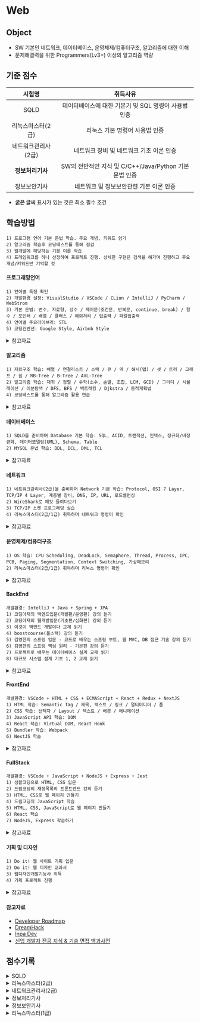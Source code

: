 # Web

## Object
- SW 기본인 네트워크, 데이터베이스, 운영체제/컴퓨터구조, 알고리즘에 대한 이해
- 문제해결력을 위한 Programmers(Lv3+) 이상의 알고리즘 역량

## 기준 점수
| 시험명 | 취득사유 |
| :---: | :---: |
| SQLD | 데이터베이스에 대한 기본기 및 SQL 명령어 사용법 인증 |
| 리눅스마스터(2급) | 리눅스 기본 명령어 사용법 인증 |
| 네트워크관리사(2급) | 네트워크 장비 및 네트워크 기초 이론 인증 |
| **정보처리기사** | SW의 전반적인 지식 및 C/C++/Java/Python 기본 문법 인증 |
| 정보보안기사 | 네트워크 및 정보보안관련 기본 이론 인증 |
- **굵은 글씨** 표시가 있는 것은 최소 필수 조건

## 학습방법
```
1) 프로그램 언어 기본 문법 학습. 주요 개념, 키워드 암기
2) 알고리즘 학습후 코딩테스트를 통해 점검
3) 웹개발에 해당하는 기본 이론 학습
4) 프레임워크를 하나 선정하여 프로젝트 진행. 상세한 구현은 검색을 해가며 진행하고 주요 개념/키워드만 기억할 것
```
#### 프로그래밍언어
```
1) 언어별 특징 확인
2) 개발환경 설정: VisualStudio / VSCode / CLion / IntelliJ / PyCharm / WebStrom
3) 기본 문법: 변수, 자료형, 상수 / 제어문(조건문, 반복문, continue, break) / 함수 / 포인터 / 배열 / 클래스 / 예외처리 / 입출력 / 파일입출력
4) 언어별 주요라이브러: STL
5) 코딩컨벤션: Google Style, Airbnb Style
```

<details>
<summary>참고자료</summary>
  
- [C: C언어 코딩 도장](https://product.kyobobook.co.kr/detail/S000200764041)
- [C: 모두의 코드](https://modoocode.com/231)
- [C++: 명품 C++ Programming](https://product.kyobobook.co.kr/detail/S000217111234)
- [C++: 모두의 코드](https://modoocode.com/135)
- [Java: 이것이 자바다](https://product.kyobobook.co.kr/detail/S000212853100)
- [Python: 점프 투 파이썬](https://wikidocs.net/book/1)
- [JavaScript: ModernJavaScript](https://ko.javascript.info/)
</details>


#### 알고리즘
```
1) 자료구조 학습: 배열 / 연결리스트 / 스택 / 큐 / 덱 / 해시(맵) / 셋 / 트리 / 그래프 / 힙 / RB-Tree / B-Tree / AVL-Tree
2) 알고리즘 학습: 재귀 / 정렬 / 수학(소수, 순열, 조합, LCM, GCD) / 그리디 / 시뮬레이션 / 이분탐색 / DFS, BFS / 백트래킹 / Djkstra / 동적계획법
4) 코딩테스트를 통해 알고리즘 활용 연습
```


<details>
<summary>참고자료</summary>
  
- [윤성우의 열혈 자료구조](https://product.kyobobook.co.kr/detail/S000001589149)
- [이것이 자료구조+알고리즘 with C 언어](https://product.kyobobook.co.kr/detail/S000061585515)
- [Introduction To Algorithm](https://product.kyobobook.co.kr/detail/S000213683944)
- [C++: 문제풀이로 완성하는 알고리즘+자료구조](https://product.kyobobook.co.kr/detail/S000214420933)
- [C++: 바킹독의 실전 알고리즘](https://blog.encrypted.gg/category/%EA%B0%95%EC%A2%8C/%EC%8B%A4%EC%A0%84%20%EC%95%8C%EA%B3%A0%EB%A6%AC%EC%A6%98?page=2)
- [Java: 프로그래머스 코딩 테스트 문제 풀이 전략](https://product.kyobobook.co.kr/detail/S000200928002)
- [Python: 프로그래머스 코딩 테스트 문제 풀이 전략](https://product.kyobobook.co.kr/detail/S000200927968)
- [Python: 이것이 코딩 테스트다](https://www.youtube.com/playlist?list=PLRx0vPvlEmdAghTr5mXQxGpHjWqSz0dgC)
- [JavaScript: 코딩 테스트 합격자 되기](https://product.kyobobook.co.kr/detail/S000213641007)
- [Programmers](https://school.programmers.co.kr/learn/challenges?order=recent)
- [Solved.ac(Baekjoon Online Judge)](https://solved.ac/en/class)
- [SW Expert Academy](https://swexpertacademy.com/main/main.do)
</details>

#### 데이터베이스
```
1) SQLD를 준비하며 Database 기본 학습: SQL, ACID, 트랜잭션, 인덱스, 정규화/비정규화, 데이터모델링(UML), Schema, Table
2) MYSQL 문법 학습: DDL, DCL, DML, TCL
```


<details>
<summary>참고자료</summary>
  
- [CodeLatte의 데이터베이스 강의](https://www.codelatte.io/courses/database_basic)
- [TCP School(MySQL)](https://tcpschool.com/mysql/intro)로 SQL 학습
- [데이터베이스의 원리와 응용(한양대-백현미)](http://www.kocw.net/home/search/kemView.do?kemId=1163794)로 Database 학습
</details>

#### 네트워크
```
1) 네트워크관리사(2급)을 준비하며 Network 기본 학습: Protocol, OSI 7 Layer, TCP/IP 4 Layer, 계층별 장비, DNS, IP, URL, 로드밸런싱
2) WireShark로 패킷 들여다보기
3) TCP/IP 소켓 프로그래밍 실습
4) 리눅스마스터(2급/1급) 취득하며 네트워크 명령어 확인
```


<details>
<summary>참고자료</summary>
  
- [그림으로 배우는 네트워크 원리](https://product.kyobobook.co.kr/detail/S000000555413)
- [후니의 쉽게 쓴 시스코 네트워킹](https://product.kyobobook.co.kr/detail/S000000562247)
- [김길성의 네트워크 딥다이브](https://product.kyobobook.co.kr/detail/S000216406148)
- [혼자 공부하는 네트워크](https://product.kyobobook.co.kr/detail/S000212911507)
- [윤성우의 열혈 TCP/IP 소켓 프로그래밍](https://product.kyobobook.co.kr/detail/S000001589146)
</details>

#### 운영체제/컴퓨터구조
```
1) OS 학습: CPU Scheduling, DeadLock, Semaphore, Thread, Process, IPC, PCB, Paging, Segmentation, Context Switching, 가상메모리
2) 리눅스마스터(2급/1급) 취득하며 리눅스 명령어 확인
```


<details>
<summary>참고자료</summary>
  
- [혼자 공부하는 컴퓨터 구조+운영체제](https://product.kyobobook.co.kr/detail/S000061584886)
- [컴퓨터 구조와 운영체제 핵심 노트](https://product.kyobobook.co.kr/detail/S000213378762)
- [밑바닥부터 만드는 컴퓨팅 시스템](https://product.kyobobook.co.kr/detail/S000201485097)
</details>

#### BackEnd
```
개발환경: IntelliJ + Java + Spring + JPA
1) 코딩아재의 백엔드입문(개발편/운영편) 강의 듣기
2) 코딩아재의 웹개발입문(기초편/심화편) 강의 듣기
3) 이것이 백엔드 개발이다 교재 읽기
4) boostcourse(풀스택) 강의 듣기
5) 김영한의 스프링 입문 - 코드로 배우는 스프링 부트, 웹 MVC, DB 접근 기술 강의 듣기
6) 김영한의 스프링 핵심 원리 - 기본편 강의 듣기
7) 프로젝트로 배우는 데이터베이스 설계 교재 읽기
8) 대규모 시스템 설계 기초 1, 2 교재 읽기
```


<details>
<summary>참고자료</summary>
  
- [코딩아재](https://www.youtube.com/@codingajae/playlists)
- [이것이 취업을 위한 백엔드 개발이다.](https://www.youtube.com/playlist?list=PLVsNizTWUw7FBMFX9pezh5Gxg5AtNmoMv)
- [boostcourse 풀스택개발](https://www.boostcourse.org/web316)
- [김영한의 스프링 완전 정복](https://www.inflearn.com/roadmaps/373)
- [프로젝트로 배우는 데이터베이스 설계](https://product.kyobobook.co.kr/detail/S000214679598)
- [가상 면접 사례로 배우는 대규모 시스템 설계 기초1](https://product.kyobobook.co.kr/detail/S000001033116)
- [가상 면접 사례로 배우는 대규모 시스템 설계 기초2](https://product.kyobobook.co.kr/detail/S000211656186)
- [시스템 설계 면접 완벽 가이드](https://product.kyobobook.co.kr/detail/S000216400799)
- [데이터베이스 강의를 추천하는 것보다 중요한 것](https://roka88.dev/123)
- [코드라뗴의 데이터베이스 강의](https://www.codelatte.io/courses/database_basic)
- [2024 백엔드 개발자 로드맵](https://zero-base.co.kr/event/media_BE_school_roadmap)
</details>

#### FrontEnd
```
개발환경: VSCode + HTML + CSS + ECMAScript + React + Redux + NextJS
1) HTML 학습: Semantic Tag / 제목, 텍스트 / 링크 / 멀티미디어 / 폼
2) CSS 학습: 선택자 / Layout / 텍스트 / 배경 / 애니메이션
3) JavaScript API 학습: DOM
4) React 학습: Virtual DOM, React Hook
5) Bundler 학습: Webpack
6) NextJS 학습
```


<details>
<summary>참고자료</summary>
  
- [HTML, CSS, JavaScript: 웹 개발의 핵심](https://www.youtube.com/watch?v=phiSW6Pr-gg)
- [프론트엔드 입문자를 위한 영상 순서](https://power-oregano-6ec.notion.site/277f2906743742ae8f19b6494581058f)
- [노마드코더](https://nomadcoders.co/courses)
- [프론트엔드 개발 올인원 패키지(FastCampus)](https://fastcampus.co.kr/)
- [React Tutorial](https://react.dev/)
- [브라우저는 어떻게 동작하는가](https://d2.naver.com/helloworld/59361)
- [프론트 기술 면접](https://www.youtube.com/playlist?list=PLBh_4TgylO6CI4Ezq3OLRRzg2NAn3FLPB)
- [프론트엔드 성능 최적화 가이드](https://product.kyobobook.co.kr/detail/S000200178292)
</details>

#### FullStack
```
개발환경: VSCode + JavaScript + NodeJS + Express + Jest
1) 생활코딩으로 HTML, CSS 입문
2) 드림코딩의 재생목록의 프론트엔드 강의 듣기
3) HTML, CSS로 웹 페이지 만들기
4) 드림코딩의 JavaScript 학습
5) HTML, CSS, JavaScript로 웹 페이지 만들기
6) React 학습
7) NodeJS, Express 학습하기
```


<details>
<summary>참고자료</summary>
  
- [생활코딩](https://www.youtube.com/@coohde/playlists)
- [TCP School](https://tcpschool.com/)
- [드림코딩](https://www.youtube.com/@dream-coding/playlists)
- [드림코딩 아카데미](https://academy.dream-coding.com/)
- [노마드코더](https://nomadcoders.co/courses)
</details>

#### 기획 및 디자인
```
1) Do it! 웹 사이트 기획 입문
2) Do it! 웹 디자인 교과서
3) 웹디자인개발기능사 취득
4) 기획 프로젝트 진행
```

<details>
<summary>참고자료</summary>

- [생활코딩: 웹 애플리케이션 만들기 수업](https://www.youtube.com/playlist?list=PLuHgQVnccGMAE4Sn_SYvMw5-qEADJcU-X)
- [UXUI 디자인 강의](https://www.youtube.com/playlist?list=PLkbzizJk4Ae815Tj0A8eZMtJSttcNa-Od)
- [디자인베이스](https://www.youtube.com/@designbase/playlists)
- [미대교수: 웹디자인개발기능사](https://www.youtube.com/@midae_professor/playlists)
- [이니미강사: 웹디자인개발기능사](https://www.youtube.com/@leeminiT/playlists)
</details>

#### 참고자료
- [Developer Roadmap](https://roadmap.sh/)
- [DreamHack](https://dreamhack.io/)
- [Inpa Dev](https://inpa.tistory.com/)
- [신입 개발자 전공 지식 & 기술 면접 백과사전](https://github.com/gyoogle/tech-interview-for-developer)

## 점수기록
<details>
<summary>SQLD</summary>
  
- 64점(2022.09.30)
</details>

<details>
<summary>리눅스마스터(2급)</summary>

- 1차: (2023.05.02)
- 2차: 63.75점(2025.01.03)
</details>

<details>
<summary>네트워크관리사(2급)</summary>

- 1차: 88점(2025.02.25)
- 2차: 89점(2025.04.08)
</details>

<details>
<summary>정보처리기사</summary>

- 필기: 69점(2024.08.07)
- 실기 90점(2024.12.11)
</details>

<details>
<summary>정보보안기사</summary>

- 필기1: 54점(2025.06.20)
- 필기2:
- 실기: 
</details>

<details>
<summary>리눅스마스터(1급)</summary>

- 필기:
- 실기:
</details>
